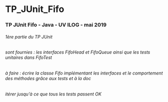 # TP_JUnit_Fifo
### TP JUnit Fifo - Java - UV ILOG - mai 2019
###### 1ère partie du TP JUnit
###### sont fournies : les interfaces FifoHead et FifoQueue ainsi que les tests unitaires dans FifoTest
###### à faire : écrire la classe Fifo implémentant les interfaces et le comportement des méthodes grâce aux tests et à la doc
###### itérer jusqu'à ce que tous les tests passent OK
